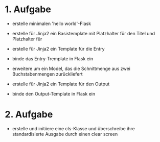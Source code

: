 # 1. Aufgabe

- erstelle minimalen 'hello world'-Flask
- erstelle für Jinja2 ein Basistemplate mit Platzhalter für den Titel und Platzhalter für <body></body>
- erstelle für Jinja2 ein Template für die Entry 
- binde das Entry-Tremplate in Flask ein

- erweitere um ein Model, das die Schnittmenge aus zwei Buchstabenmengen zurückliefert
- erstelle für Jinja2 ein Template für den Output
- binde den Output-Template in Flask ein

# 2. Aufgabe 

- erstelle und initiiere eine cls-Klasse und überschreibe ihre standardisierte Ausgabe durch einen clear screen
